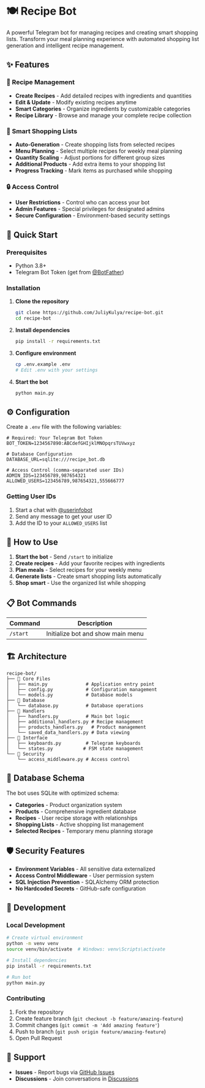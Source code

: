 # 🍽️ Recipe Bot

A powerful Telegram bot for managing recipes and creating smart shopping lists. Transform your meal planning experience with automated shopping list generation and intelligent recipe management.

## ✨ Features

### 🧾 Recipe Management
- **Create Recipes** - Add detailed recipes with ingredients and quantities
- **Edit & Update** - Modify existing recipes anytime
- **Smart Categories** - Organize ingredients by customizable categories
- **Recipe Library** - Browse and manage your complete recipe collection

### 🛒 Smart Shopping Lists  
- **Auto-Generation** - Create shopping lists from selected recipes
- **Menu Planning** - Select multiple recipes for weekly meal planning
- **Quantity Scaling** - Adjust portions for different group sizes
- **Additional Products** - Add extra items to your shopping list
- **Progress Tracking** - Mark items as purchased while shopping

### 🔒 Access Control
- **User Restrictions** - Control who can access your bot
- **Admin Features** - Special privileges for designated admins
- **Secure Configuration** - Environment-based security settings

## 🚀 Quick Start

### Prerequisites
- Python 3.8+
- Telegram Bot Token (get from [@BotFather](https://t.me/botfather))

### Installation

1. **Clone the repository**
   ```bash
   git clone https://github.com/JuliyKulya/recipe-bot.git
   cd recipe-bot
   ```

2. **Install dependencies**
   ```bash
   pip install -r requirements.txt
   ```

3. **Configure environment**
   ```bash
   cp .env.example .env
   # Edit .env with your settings
   ```

4. **Start the bot**
   ```bash
   python main.py
   ```

## ⚙️ Configuration

Create a `.env` file with the following variables:

```env
# Required: Your Telegram Bot Token
BOT_TOKEN=1234567890:ABCdefGHIjklMNOpqrsTUVwxyz

# Database Configuration
DATABASE_URL=sqlite:///recipe_bot.db

# Access Control (comma-separated user IDs)
ADMIN_IDS=123456789,987654321
ALLOWED_USERS=123456789,987654321,555666777
```

### Getting User IDs
1. Start a chat with [@userinfobot](https://t.me/userinfobot)
2. Send any message to get your user ID
3. Add the ID to your `ALLOWED_USERS` list

## 🎯 How to Use

1. **Start the bot** - Send `/start` to initialize
2. **Create recipes** - Add your favorite recipes with ingredients
3. **Plan meals** - Select recipes for your weekly menu
4. **Generate lists** - Create smart shopping lists automatically
5. **Shop smart** - Use the organized list while shopping

## 📋 Bot Commands

| Command | Description |
|---------|-------------|
| `/start` | Initialize bot and show main menu |

## 🏗️ Architecture

```
recipe-bot/
├── 📁 Core Files
│   ├── main.py              # Application entry point
│   ├── config.py            # Configuration management
│   └── models.py            # Database models
├── 📁 Database
│   └── database.py          # Database operations
├── 📁 Handlers
│   ├── handlers.py          # Main bot logic
│   ├── additional_handlers.py # Recipe management
│   ├── products_handlers.py   # Product management
│   └── saved_data_handlers.py # Data viewing
├── 📁 Interface
│   ├── keyboards.py         # Telegram keyboards
│   └── states.py           # FSM state management
└── 📁 Security
    └── access_middleware.py # Access control
```

## 💾 Database Schema

The bot uses SQLite with optimized schema:

- **Categories** - Product organization system
- **Products** - Comprehensive ingredient database  
- **Recipes** - User recipe storage with relationships
- **Shopping Lists** - Active shopping list management
- **Selected Recipes** - Temporary menu planning storage

## 🛡️ Security Features

- **Environment Variables** - All sensitive data externalized
- **Access Control Middleware** - User permission system
- **SQL Injection Prevention** - SQLAlchemy ORM protection
- **No Hardcoded Secrets** - GitHub-safe configuration

## 🔧 Development

### Local Development
```bash
# Create virtual environment
python -m venv venv
source venv/bin/activate  # Windows: venv\Scripts\activate

# Install dependencies
pip install -r requirements.txt

# Run bot
python main.py
```

### Contributing
1. Fork the repository
2. Create feature branch (`git checkout -b feature/amazing-feature`)
3. Commit changes (`git commit -m 'Add amazing feature'`)
4. Push to branch (`git push origin feature/amazing-feature`)
5. Open Pull Request

## 🤝 Support

- **Issues** - Report bugs via [GitHub Issues](https://github.com/yourusername/recipe-bot/issues)
- **Discussions** - Join conversations in [Discussions](https://github.com/yourusername/recipe-bot/discussions)


